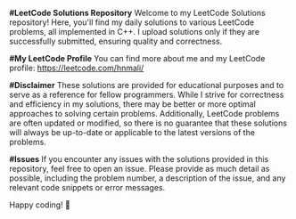 **#LeetCode Solutions Repository**
Welcome to my LeetCode Solutions repository! Here, you'll find my daily solutions to various LeetCode problems, all implemented in C++. I upload solutions only if they are successfully submitted, ensuring quality and correctness.

**#My LeetCode Profile**
You can find more about me and my LeetCode profile: https://leetcode.com/hnmali/

**#Disclaimer**
These solutions are provided for educational purposes and to serve as a reference for fellow programmers. While I strive for correctness and efficiency in my solutions, there may be better or more optimal approaches to solving certain problems. Additionally, LeetCode problems are often updated or modified, so there is no guarantee that these solutions will always be up-to-date or applicable to the latest versions of the problems.

**#Issues**
If you encounter any issues with the solutions provided in this repository, feel free to open an issue. Please provide as much detail as possible, including the problem number, a description of the issue, and any relevant code snippets or error messages.

Happy coding! 🚀
